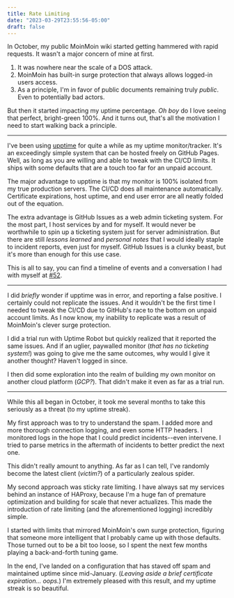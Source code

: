 ```yaml
---
title: Rate Limiting
date: "2023-03-29T23:55:56-05:00"
draft: false
---
```


In October, my public MoinMoin wiki started getting hammered with rapid
requests. It wasn't a major concern of mine at first.
 1. It was nowhere near the scale of a DOS attack.
 2. MoinMoin has built-in surge protection that always allows logged-in users
    access.
 3. As a principle, I'm in favor of public documents remaining truly *public*.
    Even to potentially bad actors.

But then it started impacting my uptime percentage.
*Oh boy* do I love seeing that perfect, bright-green 100%.
And it turns out, that's all the motivation I need to start walking back a
principle.

----

I've been using [upptime](https://github.com/upptime/upptime) for quite a while
as my uptime monitor/tracker.
It's an exceedingly simple system that can be hosted freely on GitHub Pages.
Well, as long as you are willing and able to tweak with the CI/CD limits.
It ships with some defaults that are a touch too far for an unpaid account.

The major advantage to upptime is that my monitor is 100% isolated from my true
production servers.
The CI/CD does all maintenance automatically.
Certificate expirations, host uptime, and end user error are all neatly folded
out of the equation.

The extra advantage is GitHub Issues as a web admin ticketing system.
For the most part, I host services by and for myself.
It would never be worthwhile to spin up a ticketing system just for server
administration.
But there are still *lessons learned* and *personal notes* that I would ideally
staple to incident reports, even just for myself.
GitHub Issues is a clunky beast, but it's more than enough for this use case.

This is all to say, you can find a timeline of events and a conversation I had
with myself at [#52](https://github.com/dricottone/upptime/issues/52).

----

I did *briefly* wonder if upptime was in error, and reporting a false positive.
I certainly could not replicate the issues.
And it wouldn't be the first time I needed to tweak the CI/CD due to GitHub's
race to the bottom on unpaid account limits.
As I now know, my inability to replicate was a result of MoinMoin's clever
surge protection.

I did a trial run with Uptime Robot but quickly realized that it reported the
same issues.
And if an uglier, paywalled monitor (*that has no ticketing system!*) was going
to give me the same outcomes, why would I give it another thought?
Haven't logged in since.

I then did some exploration into the realm of building my own monitor on
another cloud platform (*GCP?*).
That didn't make it even as far as a trial run.

----

While this all began in October, it took me several months to take this
seriously as a threat (to my uptime streak).

My first approach was to try to understand the spam.
I added more and more thorough connection logging, and even some HTTP headers.
I monitored logs in the hope that I could predict incidents--even intervene.
I tried to parse metrics in the aftermath of incidents to better predict the
next one.

This didn't really amount to anything.
As far as I can tell, I've randomly become the latest client (*victim?*) of a
particularly zealous spider.

My second approach was sticky rate limiting.
I have always sat my services behind an instance of HAProxy, because I'm a huge
fan of premature optimization and building for scale that never actualizes.
This made the introduction of rate limiting (and the aforementioned logging)
incredibly simple.

I started with limits that mirrored MoinMoin's own surge protection, figuring
that someone more intelligent that I probably came up with those defaults.
Those turned out to be a bit too loose, so I spent the next few months playing
a back-and-forth tuning game.

In the end, I've landed on a configuration that has staved off spam and
maintained uptime since mid-January.
(*Leaving aside a brief certificate expiration... oops.*)
I'm extremely pleased with this result, and my uptime streak is so beautiful.

